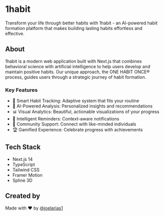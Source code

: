 # 1habit

Transform your life through better habits with 1habit - an AI-powered habit formation platform that makes building lasting habits effortless and effective.

## About

1habit is a modern web application built with Next.js that combines behavioral science with artificial intelligence to help users develop and maintain positive habits. Our unique approach, the ONE HABIT ONCE® process, guides users through a strategic journey of habit formation.

### Key Features

- 🎯 Smart Habit Tracking: Adaptive system that fits your routine
- 🤖 AI-Powered Analysis: Personalized insights and recommendations
- 📊 Visual Analytics: Beautiful, actionable visualizations of your progress
- 🔔 Intelligent Reminders: Context-aware notifications
- 👥 Community Support: Connect with like-minded individuals
- 🏆 Gamified Experience: Celebrate progress with achievements

## Tech Stack

- Next.js 14
- TypeScript
- Tailwind CSS
- Framer Motion
- Spline 3D

## Created by

Made with ❤️ by [@joelarias1](https://github.com/joelarias1)